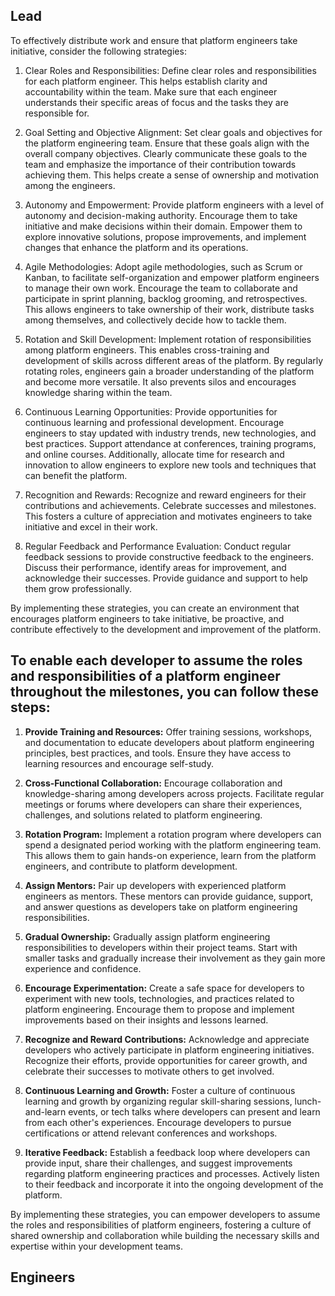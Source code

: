 ## Lead

To effectively distribute work and ensure that platform engineers take initiative, consider the following strategies:

1. Clear Roles and Responsibilities: Define clear roles and responsibilities for each platform engineer. This helps establish clarity and accountability within the team. Make sure that each engineer understands their specific areas of focus and the tasks they are responsible for.

2. Goal Setting and Objective Alignment: Set clear goals and objectives for the platform engineering team. Ensure that these goals align with the overall company objectives. Clearly communicate these goals to the team and emphasize the importance of their contribution towards achieving them. This helps create a sense of ownership and motivation among the engineers.

3. Autonomy and Empowerment: Provide platform engineers with a level of autonomy and decision-making authority. Encourage them to take initiative and make decisions within their domain. Empower them to explore innovative solutions, propose improvements, and implement changes that enhance the platform and its operations.

4. Agile Methodologies: Adopt agile methodologies, such as Scrum or Kanban, to facilitate self-organization and empower platform engineers to manage their own work. Encourage the team to collaborate and participate in sprint planning, backlog grooming, and retrospectives. This allows engineers to take ownership of their work, distribute tasks among themselves, and collectively decide how to tackle them.

5. Rotation and Skill Development: Implement rotation of responsibilities among platform engineers. This enables cross-training and development of skills across different areas of the platform. By regularly rotating roles, engineers gain a broader understanding of the platform and become more versatile. It also prevents silos and encourages knowledge sharing within the team.

6. Continuous Learning Opportunities: Provide opportunities for continuous learning and professional development. Encourage engineers to stay updated with industry trends, new technologies, and best practices. Support attendance at conferences, training programs, and online courses. Additionally, allocate time for research and innovation to allow engineers to explore new tools and techniques that can benefit the platform.

7. Recognition and Rewards: Recognize and reward engineers for their contributions and achievements. Celebrate successes and milestones. This fosters a culture of appreciation and motivates engineers to take initiative and excel in their work.

8. Regular Feedback and Performance Evaluation: Conduct regular feedback sessions to provide constructive feedback to the engineers. Discuss their performance, identify areas for improvement, and acknowledge their successes. Provide guidance and support to help them grow professionally.

By implementing these strategies, you can create an environment that encourages platform engineers to take initiative, be proactive, and contribute effectively to the development and improvement of the platform.

## To enable each developer to assume the roles and responsibilities of a platform engineer throughout the milestones, you can follow these steps:

1. **Provide Training and Resources:** Offer training sessions, workshops, and documentation to educate developers about platform engineering principles, best practices, and tools. Ensure they have access to learning resources and encourage self-study.

2. **Cross-Functional Collaboration:** Encourage collaboration and knowledge-sharing among developers across projects. Facilitate regular meetings or forums where developers can share their experiences, challenges, and solutions related to platform engineering.

3. **Rotation Program:** Implement a rotation program where developers can spend a designated period working with the platform engineering team. This allows them to gain hands-on experience, learn from the platform engineers, and contribute to platform development.

4. **Assign Mentors:** Pair up developers with experienced platform engineers as mentors. These mentors can provide guidance, support, and answer questions as developers take on platform engineering responsibilities.

5. **Gradual Ownership:** Gradually assign platform engineering responsibilities to developers within their project teams. Start with smaller tasks and gradually increase their involvement as they gain more experience and confidence.

6. **Encourage Experimentation:** Create a safe space for developers to experiment with new tools, technologies, and practices related to platform engineering. Encourage them to propose and implement improvements based on their insights and lessons learned.

7. **Recognize and Reward Contributions:** Acknowledge and appreciate developers who actively participate in platform engineering initiatives. Recognize their efforts, provide opportunities for career growth, and celebrate their successes to motivate others to get involved.

8. **Continuous Learning and Growth:** Foster a culture of continuous learning and growth by organizing regular skill-sharing sessions, lunch-and-learn events, or tech talks where developers can present and learn from each other's experiences. Encourage developers to pursue certifications or attend relevant conferences and workshops.

9. **Iterative Feedback:** Establish a feedback loop where developers can provide input, share their challenges, and suggest improvements regarding platform engineering practices and processes. Actively listen to their feedback and incorporate it into the ongoing development of the platform.

By implementing these strategies, you can empower developers to assume the roles and responsibilities of platform engineers, fostering a culture of shared ownership and collaboration while building the necessary skills and expertise within your development teams.

## Engineers